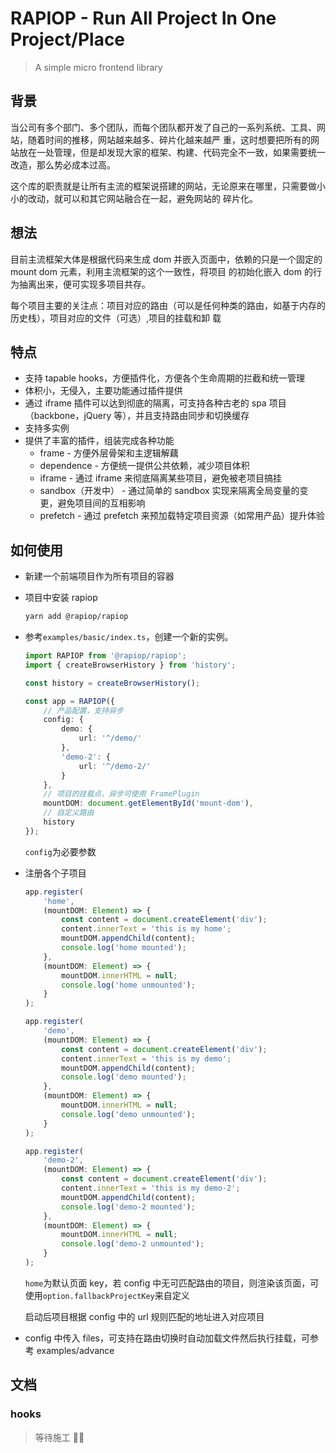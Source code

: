 # RAPIOP - Run All Project In One Project/Place

> A simple micro frontend library

## 背景

当公司有多个部门、多个团队，而每个团队都开发了自己的一系列系统、工具、网站，随着时间的推移，网站越来越多、碎片化越来越严
重，这时想要把所有的网站放在一处管理，但是却发现大家的框架、构建、代码完全不一致，如果需要统一改造，那么势必成本过高。

这个库的职责就是让所有主流的框架说搭建的网站，无论原来在哪里，只需要做小小的改动，就可以和其它网站融合在一起，避免网站的
碎片化。

## 想法

目前主流框架大体是根据代码来生成 dom 并嵌入页面中，依赖的只是一个固定的 mount dom 元素，利用主流框架的这个一致性，将项目
的初始化嵌入 dom 的行为抽离出来，便可实现多项目共存。

每个项目主要的关注点：项目对应的路由（可以是任何种类的路由，如基于内存的历史栈），项目对应的文件（可选）,项目的挂载和卸
载

## 特点

-   支持 tapable hooks，方便插件化，方便各个生命周期的拦截和统一管理
-   体积小，无侵入，主要功能通过插件提供
-   通过 iframe 插件可以达到彻底的隔离，可支持各种古老的 spa 项目（backbone，jQuery 等），并且支持路由同步和切换缓存
-   支持多实例
-   提供了丰富的插件，组装完成各种功能
    -   frame - 方便外层骨架和主逻辑解藕
    -   dependence - 方便统一提供公共依赖，减少项目体积
    -   iframe - 通过 iframe 来彻底隔离某些项目，避免被老项目搞挂
    -   sandbox（开发中） - 通过简单的 sandbox 实现来隔离全局变量的变更，避免项目间的互相影响
    -   prefetch - 通过 prefetch 来预加载特定项目资源（如常用产品）提升体验

## 如何使用

-   新建一个前端项目作为所有项目的容器
-   项目中安装 rapiop

    ```sh
    yarn add @rapiop/rapiop
    ```

-   参考`examples/basic/index.ts`，创建一个新的实例。

    ```ts
    import RAPIOP from '@rapiop/rapiop';
    import { createBrowserHistory } from 'history';

    const history = createBrowserHistory();

    const app = RAPIOP({
        // 产品配置，支持异步
        config: {
            demo: {
                url: '^/demo/'
            },
            'demo-2': {
                url: '^/demo-2/'
            }
        },
        // 项目的挂载点，异步可使用 FramePlugin
        mountDOM: document.getElementById('mount-dom'),
        // 自定义路由
        history
    });
    ```

    `config`为必要参数

*   注册各个子项目

    ```ts
    app.register(
        'home',
        (mountDOM: Element) => {
            const content = document.createElement('div');
            content.innerText = 'this is my home';
            mountDOM.appendChild(content);
            console.log('home mounted');
        },
        (mountDOM: Element) => {
            mountDOM.innerHTML = null;
            console.log('home unmounted');
        }
    );

    app.register(
        'demo',
        (mountDOM: Element) => {
            const content = document.createElement('div');
            content.innerText = 'this is my demo';
            mountDOM.appendChild(content);
            console.log('demo mounted');
        },
        (mountDOM: Element) => {
            mountDOM.innerHTML = null;
            console.log('demo unmounted');
        }
    );

    app.register(
        'demo-2',
        (mountDOM: Element) => {
            const content = document.createElement('div');
            content.innerText = 'this is my demo-2';
            mountDOM.appendChild(content);
            console.log('demo-2 mounted');
        },
        (mountDOM: Element) => {
            mountDOM.innerHTML = null;
            console.log('demo-2 unmounted');
        }
    );
    ```

    `home`为默认页面 key，若 config 中无可匹配路由的项目，则渲染该页面，可使用`option.fallbackProjectKey`来自定义

    启动后项目根据 config 中的 url 规则匹配的地址进入对应项目

*   config 中传入 files，可支持在路由切换时自动加载文件然后执行挂载，可参考 examples/advance

## 文档

### hooks

> 等待施工 👷‍👷
